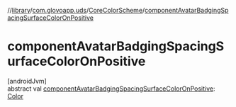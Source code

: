 //[library](../../../index.md)/[com.glovoapp.uds](../index.md)/[CoreColorScheme](index.md)/[componentAvatarBadgingSpacingSurfaceColorOnPositive](component-avatar-badging-spacing-surface-color-on-positive.md)

# componentAvatarBadgingSpacingSurfaceColorOnPositive

[androidJvm]\
abstract val [componentAvatarBadgingSpacingSurfaceColorOnPositive](component-avatar-badging-spacing-surface-color-on-positive.md): [Color](https://developer.android.com/reference/kotlin/androidx/compose/ui/graphics/Color.html)
